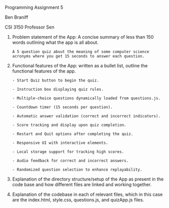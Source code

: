Programming Assignment 5

Ben Braniff

CSI 3150
Professor Sen

1.	Problem statement of the App: A concise summary of less than 150 words outlining what the app is all about.

    ```
    A 5 question quiz about the meaning of some computer science acronyms where you get 15 seconds to answer each question. 
    ```

2.	Functional features of the App: written as a bullet list, outline the functional features of the app.

    ```
    - Start Quiz button to begin the quiz.

    - Instruction box displaying quiz rules.

    - Multiple-choice questions dynamically loaded from questions.js.

    - Countdown timer (15 seconds per question).

    - Automatic answer validation (correct and incorrect indicators).

    - Score tracking and display upon quiz completion.

    - Restart and Quit options after completing the quiz.

    - Responsive UI with interactive elements.

    - Local storage support for tracking high scores.

    - Audio feedback for correct and incorrect answers.

    - Randomized question selection to enhance replayability.
    ```

3.	Explanation of the directory structure/setup of the App as present in the code base and how different files are linked and working together.

4.	Explanation of the codebase in each of relevant files, which in this case are the index.html, style.css, questions.js, and quizApp.js files.
